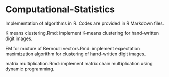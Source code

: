 # Computational-Statistics
Implementation of algorithms in R. Codes are provided in R Markdown files.  

K means clustering.Rmd: implement K-means clustering for hand-written digit images.  

EM for mixture of Bernoulli vectors.Rmd: implement expectation maximization algorithm for clustering of hand-written digit images.  

matrix multiplication.Rmd: implement matrix chain multiplication using dynamic programming.  

